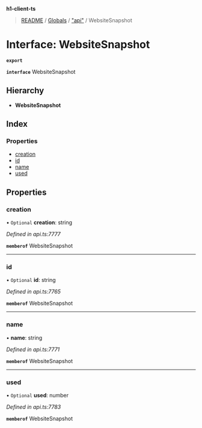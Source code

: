 **h1-client-ts**

> [README](../README.md) / [Globals](../globals.md) / ["api"](../modules/_api_.md) / WebsiteSnapshot

# Interface: WebsiteSnapshot

**`export`** 

**`interface`** WebsiteSnapshot

## Hierarchy

* **WebsiteSnapshot**

## Index

### Properties

* [creation](_api_.websitesnapshot.md#creation)
* [id](_api_.websitesnapshot.md#id)
* [name](_api_.websitesnapshot.md#name)
* [used](_api_.websitesnapshot.md#used)

## Properties

### creation

• `Optional` **creation**: string

*Defined in api.ts:7777*

**`memberof`** WebsiteSnapshot

___

### id

• `Optional` **id**: string

*Defined in api.ts:7765*

**`memberof`** WebsiteSnapshot

___

### name

•  **name**: string

*Defined in api.ts:7771*

**`memberof`** WebsiteSnapshot

___

### used

• `Optional` **used**: number

*Defined in api.ts:7783*

**`memberof`** WebsiteSnapshot
